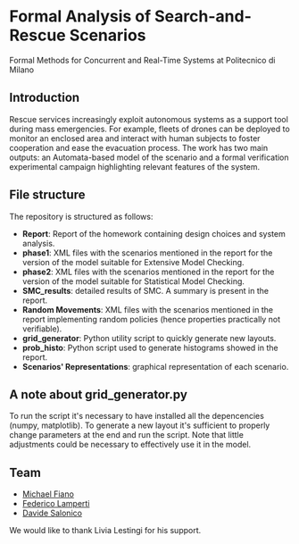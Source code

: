 # Formal Analysis of Search-and-Rescue Scenarios
Formal Methods for Concurrent and Real-Time Systems at Politecnico di Milano

## Introduction
Rescue services increasingly exploit autonomous systems as a support tool during mass emergencies. For example, fleets of drones can be deployed to monitor an enclosed area and interact with human subjects to foster cooperation and ease the evacuation process.
The work has two main outputs: an Automata-based model of the scenario and a formal verification experimental campaign highlighting relevant features of the system.

## File structure
The repository is structured as follows:
- **Report**: Report of the homework containing design choices and system analysis.
- **phase1**: XML files with the scenarios mentioned in the report for the version of the model suitable for Extensive Model Checking.
- **phase2**: XML files with the scenarios mentioned in the report for the version of the model suitable for Statistical Model Checking.
- **SMC_results**: detailed results of SMC. A summary is present in the report.
- **Random Movements**: XML files with the scenarios mentioned in the report implementing random policies (hence properties practically not verifiable).
- **grid_generator**: Python utility script to quickly generate new layouts.
- **prob_histo**: Python script used to generate histograms showed in the report.
- **Scenarios' Representations**: graphical representation of each scenario.

## A note about grid_generator.py
To run the script it's necessary to have installed all the depencencies (numpy, matplotlib).
To generate a new layout it's sufficient to properly change parameters at the end and run the script. Note that little adjustments could be necessary to effectively use it in the model.

## Team
- [Michael Fiano](https://github.com/MichaelFiano)
- [Federico Lamperti](https://github.com/FedeLampe11)
- [Davide Salonico](https://github.com/DavideSalonico)

We would like to thank Livia Lestingi for his support.
